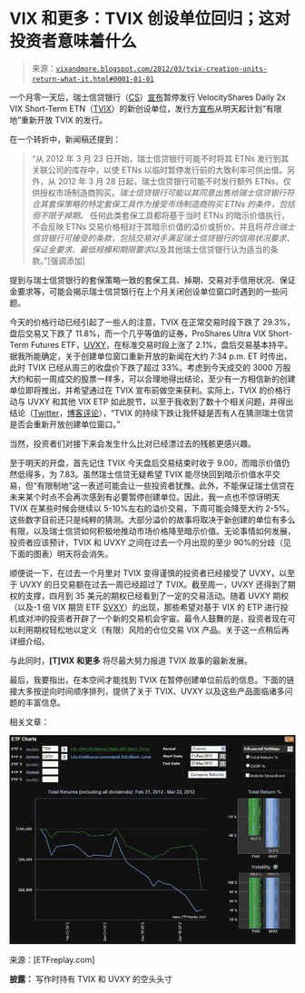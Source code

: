 <!--yml

类别：未分类

日期：2024-05-18 16:35:18

-->

# VIX 和更多：TVIX 创设单位回归；这对投资者意味着什么

> 来源：[`vixandmore.blogspot.com/2012/03/tvix-creation-units-return-what-it.html#0001-01-01`](http://vixandmore.blogspot.com/2012/03/tvix-creation-units-return-what-it.html#0001-01-01)

一个月零一天后，瑞士信贷银行（[CS](http://vixandmore.blogspot.com/search/label/CS)）[宣布](http://vixandmore.blogspot.com/2012/02/credit-suisse-suspends-creation-units.html)暂停发行 VelocityShares Daily 2x VIX Short-Term ETN（[TVIX](http://vixandmore.blogspot.com/search/label/TVIX)）的新创设单位，发行方[宣布](http://velocityshares.com/news/TVIX_Reopen_Press_Release_22MAR12.pdf)从明天起计划“有限地”重新开放 TVIX 的发行。

在一个转折中，新闻稿还提到：

> “从 2012 年 3 月 23 日开始，瑞士信贷银行可能不时将其 ETNs 发行到其关联公司的库存中，以使 ETNs 以临时暂停发行前的大致利率可供出借。另外，从 2012 年 3 月 28 日起，瑞士信贷银行可能不时发行额外 ETNs，仅供授权市场制造商购买。*瑞士信贷银行可能以其同意出售给瑞士信贷银行符合其套保策略的特定套保工具作为接受市场制造商购买 ETNs 的条件，包括但不限于掉期。* 任何此类套保工具都将基于当时 ETNs 的暗示价值执行，不会反映 ETNs 交易价格相对于其暗示价值的溢价或折价，并且将*符合瑞士信贷银行可接受的条款，包括交易对手满足瑞士信贷银行的信用状况要求、保证金要求、最低规模和期限要求*以及其他瑞士信贷银行认为适当的条款。”[强调添加]

提到与瑞士信贷银行的套保策略一致的套保工具、掉期、交易对手信用状况、保证金要求等，可能会揭示瑞士信贷银行在上个月关闭创设单位窗口时遇到的一些问题。

今天的价格行动已经引起了一些人的注意，TVIX 在正常交易时段下跌了 29.3%，盘后交易又下跌了 11.8%，而一个几乎等值的证券，ProShares Ultra VIX Short-Term Futures ETF，[UVXY](http://vixandmore.blogspot.com/search/label/UVXY)，在标准交易时段上涨了 2.1%，盘后交易基本持平。据我所能确定，关于创建单位窗口重新开放的新闻在大约 7:34 p.m. ET 时传出，此时 TVIX 已经从周三的收盘价下跌了超过 33%。考虑到今天成交的 3000 万股大约和前一周成交的股票一样多，可以合理地得出结论，至少有一方相信新的创建单位即将推出，并希望通过在 TVIX 宣布前做空来获利。实际上，TVIX 的价格行动与 UVXY 和其他 VIX ETP 如此脱节，以至于我收到了数十个相关问题，并得出结论（[Twitter](https://twitter.com/#!/VIXandMore)，[博客评论](http://vixandmore.blogspot.com/2012/03/imos-saga-cramer-and-options.html#disqus_thread)），“TVIX 的持续下跌让我怀疑是否有人在猜测瑞士信贷是否会重新开放创建单位窗口。”

当然，投资者们对接下来会发生什么比对已经漂过去的残骸更感兴趣。

至于明天的开盘，首先记住 TVIX 今天盘后交易结束时收于 9.00，而暗示价值仍然低得多，为 7.83。虽然瑞士信贷无疑希望 TVIX 能尽快回到暗示价值水平交易，但“有限制地”这一表述可能会让一些投资者犹豫。此外，不能保证瑞士信贷在未来某个时点不会再次感到有必要暂停创建单位。因此，我一点也不惊讶明天 TVIX 在某些时候会继续以 5-10%左右的溢价交易，下周可能会降至大约 2-5%。这些数字目前还只是纯粹的猜测。大部分溢价的故事将取决于新创建的单位有多么有限，以及瑞士信贷如何积极地推动市场价格降至暗示价值。无论事情如何发展，投资者应该预计，TVIX 和 UVXY 之间在过去一个月出现的至少 90%的分歧（见下面的图表）明天将会消失。

顺便说一下，在过去一个月里对 TVIX 变得谨慎的投资者已经接受了 UVXY，以至于 UVXY 的日交易额在过去一周已经超过了 TVIX。截至周一，UVXY 还得到了期权的支撑，四月到 35 美元的期权已经看到了一定的交易活动。随着 UVXY 期权（以及-1 倍 VIX 期货 ETF [SVXY](http://vixandmore.blogspot.com/search/label/SVXY)）的出现，那些希望对基于 VIX 的 ETP 进行投机或对冲的投资者开辟了一个新的交易机会宇宙。最令人鼓舞的是，投资者现在可以利用期权轻松地以定义（有限）风险的仓位交易 VIX 产品。关于这一点稍后再详细介绍。

与此同时，**[T]VIX 和更多** 将尽最大努力报道 TVIX 故事的最新发展。

最后，我要指出，在本空间才能找到 TVIX 在暂停创建单位前后的信息。下面的链接大多按逆向时间顺序排列，提供了关于 TVIX、UVXY 以及这些产品面临诸多问题的丰富信息。

相关文章：

![图](img/25430435d298bd1d24b13431e38f7609.png)

来源：[ETFreplay.com]

**披露：** 写作时持有 TVIX 和 UVXY 的空头头寸
